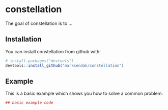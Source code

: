 
<!-- README.md is generated from README.Rmd. Please edit that file -->
constellation
=============

The goal of constellation is to ...

Installation
------------

You can install constellation from github with:

``` r
# install.packages("devtools")
devtools::install_github("marksendak/constellation")
```

Example
-------

This is a basic example which shows you how to solve a common problem:

``` r
## basic example code
```
